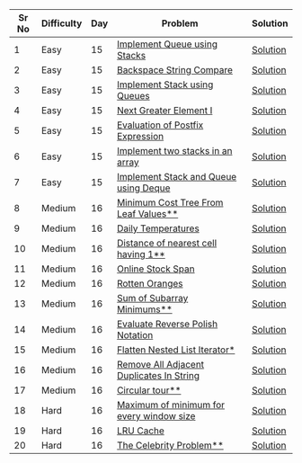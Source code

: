 | Sr No | Difficulty | Day | Problem                                                                                                                                                                                                                           | Solution                                                          |
| ----- | ---------- | --- | --------------------------------------------------------------------------------------------------------------------------------------------------------------------------------------------------------------------------------- | ----------------------------------------------------------------- |
| 1     | Easy       | 15  | [Implement Queue using Stacks](https://leetcode.com/problems/implement-queue-using-stacks/)                                                                                                                                       | [Solution](./Easy/Implement_Queue_using_Stacks.cpp)               |
| 2     | Easy       | 15  | [Backspace String Compare](https://leetcode.com/problems/backspace-string-compare/)                                                                                                                                               | [Solution](./Easy/Backspace_String_Compare.cpp)                   |
| 3     | Easy       | 15  | [Implement Stack using Queues](https://leetcode.com/problems/implement-stack-using-queues/)                                                                                                                                       | [Solution](./Easy/Ima)                                            |
| 4     | Easy       | 15  | [Next Greater Element I](https://leetcode.com/problems/next-greater-element-i/)                                                                                                                                                   | [Solution](./Easy/Next_Greater_Element_I.cpp)                     |
| 5     | Easy       | 15  | [Evaluation of Postfix Expression ](https://practice.geeksforgeeks.org/problems/evaluation-of-postfix-expression1735/1?utm_source=geeksforgeeks&utm_medium=article_practice_tab&utm_campaign=article_practice_tab)                | [Solution](./Easy/Evaluation_of_Postfix_Expression.cpp)           |
| 6     | Easy       | 15  | [Implement two stacks in an array ](https://practice.geeksforgeeks.org/problems/implement-two-stacks-in-an-array/1?utm_source=geeksforgeeks&utm_medium=article_practice_tab&utm_campaign=article_practice_tab)                    | [Solution](./Easy/Implement_two_stacks_in_an_array.cpp)           |
| 7     | Easy       | 15  | [Implement Stack and Queue using Deque](https://www.geeksforgeeks.org/implement-stack-queue-using-deque/)                                                                                                                         | [Solution](./Easy/Implement_Stack_and_Queue_using_Deque.cpp)      |
| 8     | Medium     | 16  | [Minimum Cost Tree From Leaf Values\*\*](https://leetcode.com/problems/minimum-cost-tree-from-leaf-values/)                                                                                                                       | [Solution](./Medium/Minimum_Cost_Tree_From_Leaf_Values.cpp)       |
| 9     | Medium     | 16  | [Daily Temperatures](https://leetcode.com/problems/daily-temperatures/)                                                                                                                                                           | [Solution](./Medium/D)                                            |
| 10    | Medium     | 16  | [Distance of nearest cell having 1\*\*](https://practice.geeksforgeeks.org/problems/distance-of-nearest-cell-having-1-1587115620/1)                                                                                               | [Solution](./Medium/Distance_of_nearest_cell_having_1.cpp)        |
| 11    | Medium     | 16  | [Online Stock Span](https://leetcode.com/problems/online-stock-span/)                                                                                                                                                             | [Solution](./Medium/Online_Stock_Span.cpp)                        |
| 12    | Medium     | 16  | [Rotten Oranges](https://practice.geeksforgeeks.org/problems/rotten-oranges2536/1)                                                                                                                                                | [Solution](./Medium/Rotten_Oranges.cpp)                           |
| 13    | Medium     | 16  | [Sum of Subarray Minimums\*\*](https://leetcode.com/problems/sum-of-subarray-minimums/)                                                                                                                                           | [Solution](./Medium/Sum_of_Subarray_Minimums.cpp)                 |
| 14    | Medium     | 16  | [Evaluate Reverse Polish Notation](https://leetcode.com/problems/evaluate-reverse-polish-notation/)                                                                                                                               | [Solution](./Medium/Evaluate_Reverse_Polish_Notation.cpp)         |
| 15    | Medium     | 16  | [Flatten Nested List Iterator\*](https://leetcode.com/problems/flatten-nested-list-iterator/)                                                                                                                                     | [Solution](./Medium/Flatten_Nested_List_Iterator.cpp)             |
| 16    | Medium     | 16  | [Remove All Adjacent Duplicates In String](https://leetcode.com/problems/remove-all-adjacent-duplicates-in-string/submissions/)                                                                                                   | [Solution](./Medium/Remove_All_Adjacent_Duplicates_In_String.cpp) |
| 17    | Medium     | 16  | [Circular tour\*\*](https://practice.geeksforgeeks.org/problems/circular-tour-1587115620/1)                                                                                                                                       | [Solution](./Medium/Circular_tour.cpp)                            |
| 18    | Hard       | 16  | [Maximum of minimum for every window size](https://practice.geeksforgeeks.org/problems/maximum-of-minimum-for-every-window-size3453/1?utm_source=geeksforgeeks&utm_medium=article_practice_tab&utm_campaign=article_practice_tab) | [Solution](./Hard/Maximum_of_minimum_for_every_window_size.cpp)   |
| 19    | Hard       | 16  | [LRU Cache](https://practice.geeksforgeeks.org/problems/lru-cache/1?utm_source=geeksforgeeks&utm_medium=article_practice_tab&utm_campaign=article_practice_tab)                                                                   | [Solution](./Hard/LRU_Cache.cpp)                                  |
| 20    | Hard       | 16  | [The Celebrity Problem\*\*](https://practice.geeksforgeeks.org/problems/the-celebrity-problem/1?utm_source=geeksforgeeks&utm_medium=article_practice_tab&utm_campaign=article_practice_tab)                                       | [Solution](./Hard/The_Celebrity_Problem.cpp)                      |
